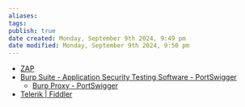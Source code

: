 ```yaml
---
aliases: 
tags: 
publish: true
date created: Monday, September 9th 2024, 9:49 pm
date modified: Monday, September 9th 2024, 9:50 pm
---
```


- [ZAP](https://www.zaproxy.org/)
- [Burp Suite - Application Security Testing Software - PortSwigger](https://portswigger.net/burp)
	- [Burp Proxy - PortSwigger](https://portswigger.net/burp/documentation/desktop/tools/proxy)
- [Telerik | Fiddler](https://www.telerik.com/fiddler)